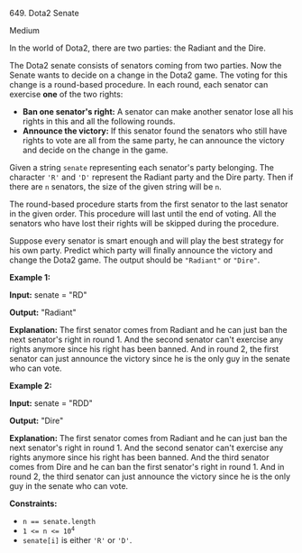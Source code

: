 649\. Dota2 Senate

Medium

In the world of Dota2, there are two parties: the Radiant and the Dire.

The Dota2 senate consists of senators coming from two parties. Now the Senate wants to decide on a change in the Dota2 game. The voting for this change is a round-based procedure. In each round, each senator can exercise **one** of the two rights:

*   **Ban one senator's right:** A senator can make another senator lose all his rights in this and all the following rounds.
*   **Announce the victory:** If this senator found the senators who still have rights to vote are all from the same party, he can announce the victory and decide on the change in the game.

Given a string `senate` representing each senator's party belonging. The character `'R'` and `'D'` represent the Radiant party and the Dire party. Then if there are `n` senators, the size of the given string will be `n`.

The round-based procedure starts from the first senator to the last senator in the given order. This procedure will last until the end of voting. All the senators who have lost their rights will be skipped during the procedure.

Suppose every senator is smart enough and will play the best strategy for his own party. Predict which party will finally announce the victory and change the Dota2 game. The output should be `"Radiant"` or `"Dire"`.

**Example 1:**

**Input:** senate = "RD"

**Output:** "Radiant"

**Explanation:** The first senator comes from Radiant and he can just ban the next senator's right in round 1. And the second senator can't exercise any rights anymore since his right has been banned. And in round 2, the first senator can just announce the victory since he is the only guy in the senate who can vote.

**Example 2:**

**Input:** senate = "RDD"

**Output:** "Dire"

**Explanation:** The first senator comes from Radiant and he can just ban the next senator's right in round 1. And the second senator can't exercise any rights anymore since his right has been banned. And the third senator comes from Dire and he can ban the first senator's right in round 1. And in round 2, the third senator can just announce the victory since he is the only guy in the senate who can vote.

**Constraints:**

*   `n == senate.length`
*   <code>1 <= n <= 10<sup>4</sup></code>
*   `senate[i]` is either `'R'` or `'D'`.